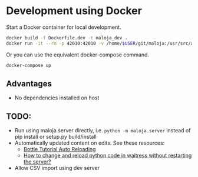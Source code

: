 # Development using Docker

Start a Docker container for local development.

```bash
docker build -f Dockerfile.dev -t maloja_dev .
docker run -it --rm -p 42010:42010 -v /home/$USER/git/maloja:/usr/src/app --env-file .env maloja_dev
```

Or you can use the equivalent docker-compose command.

```bash
docker-compose up
```

## Advantages

- No dependencies installed on host

## TODO:

- Run using maloja.server directly, i.e. `python -m maloja.server` instead of pip install or setup.py build/install
- Automatically updated content on edits. See these resources:
  - [Bottle Tutorial Auto Reloading](https://bottlepy.org/docs/dev/tutorial.html#auto-reloading)
  - [How to change and reload python code in waitress without restarting the server?](https://stackoverflow.com/questions/36817604/how-to-change-and-reload-python-code-in-waitress-without-restarting-the-server)
- Allow CSV import using dev server
